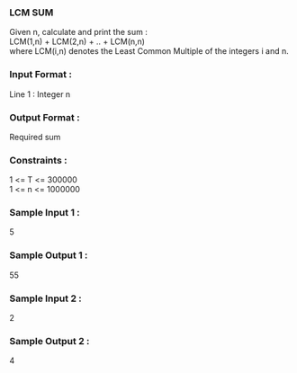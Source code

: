 ### LCM SUM
Given n, calculate and print the sum : <br>
LCM(1,n) + LCM(2,n) + .. + LCM(n,n) <br>
where LCM(i,n) denotes the Least Common Multiple of the integers i and n.
### Input Format :
Line 1 : Integer n
### Output Format :
Required sum
### Constraints :
1 <= T <= 300000 <br>
1 <= n <= 1000000
### Sample Input 1 :
5
### Sample Output 1 :
55
### Sample Input 2 :
2
### Sample Output 2 :
4